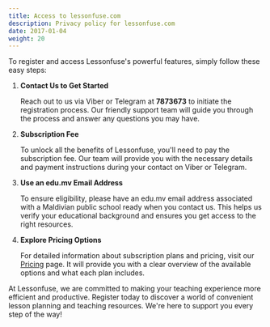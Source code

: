 ```yaml
---
title: Access to lessonfuse.com
description: Privacy policy for lessonfuse.com
date: 2017-01-04
weight: 20
---
```


To register and access Lessonfuse's powerful features, simply follow these easy steps:

1. **Contact Us to Get Started**

   Reach out to us via Viber or Telegram at **7873673** to initiate the registration process. Our friendly support team will guide you through the process and answer any questions you may have.

2. **Subscription Fee**

   To unlock all the benefits of Lessonfuse, you'll need to pay the subscription fee. Our team will provide you with the necessary details and payment instructions during your contact on Viber or Telegram.

3. **Use an edu.mv Email Address**

   To ensure eligibility, please have an edu.mv email address associated with a Maldivian public school ready when you contact us. This helps us verify your educational background and ensures you get access to the right resources.

4. **Explore Pricing Options**

   For detailed information about subscription plans and pricing, visit our [Pricing](/docs/about/) page. It will provide you with a clear overview of the available options and what each plan includes.

At Lessonfuse, we are committed to making your teaching experience more efficient and productive. Register today to discover a world of convenient lesson planning and teaching resources. We're here to support you every step of the way!
